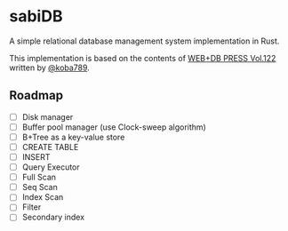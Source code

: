 # sabiDB

A simple relational database management system implementation in Rust.

This implementation is based on the contents of [WEB+DB PRESS Vol.122](https://gihyo.jp/magazine/wdpress/archive/2021/vol122) written by [@koba789](https://github.com/KOBA789).

## Roadmap

- [ ] Disk manager
- [ ] Buffer pool manager (use Clock-sweep algorithm)
- [ ] B+Tree as a key-value store
- [ ] CREATE TABLE
- [ ] INSERT
- [ ] Query Executor
- [ ] Full Scan
- [ ] Seq Scan
- [ ] Index Scan
- [ ] Filter
- [ ] Secondary index
